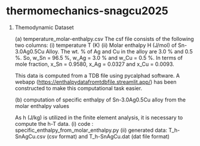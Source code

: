 # thermomechanics-snagcu2025

1. Themodynamic Dataset
   
   (a) temperature_molar-enthalpy.csv
   The csf file consists of the following two columns:
   (i) temperature T (K)
   (ii) Molar enthalpy H (J/mol) of Sn-3.0Ag0.5Cu Alloy. The wt. % of Ag and Cu in the alloy are 3.0 % and 0.5 %.
   So, w_Sn = 96.5 %, w_Ag = 3.0 % and w_Cu = 0.5 %.
   In terms of mole fraction, x_Sn = 0.9580, x_Ag = 0.0327 and x_Cu = 0.0093.
    

   This data is computed from a TDB file using pycalphad software.  A webapp (https://enthalpydatafromtdbfile.streamlit.app/) has been constructed to make this computational task easier.

   (b) computation of specific enthalpy of Sn-3.0Ag0.5Cu alloy from the molar enthalpy values
   
   As h (J/kg) is utilized in the finite element analysis, it is necessary to compute the h-T data.
   (i) code : specific_enthalpy_from_molar_enthalpy.py
   (ii) generated data: T_h-SnAgCu.csv (csv format) and T_h-SnAgCu.dat (dat file format)

